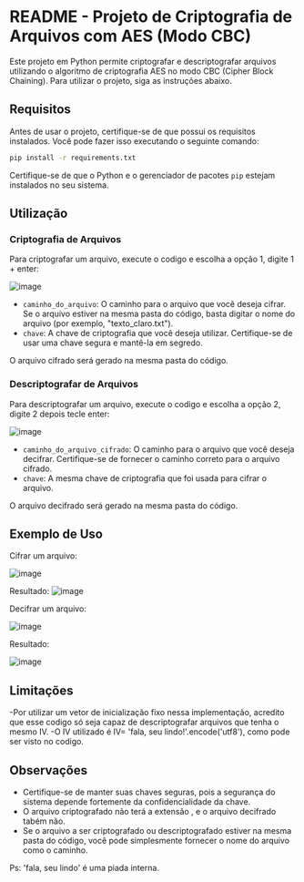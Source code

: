 # README - Projeto de Criptografia de Arquivos com AES (Modo CBC)

Este projeto em Python permite criptografar e descriptografar arquivos utilizando o algoritmo de criptografia AES no modo CBC (Cipher Block Chaining). Para utilizar o projeto, siga as instruções abaixo.

## Requisitos

Antes de usar o projeto, certifique-se de que possui os requisitos instalados. Você pode fazer isso executando o seguinte comando:

```bash
pip install -r requirements.txt
```

Certifique-se de que o Python e o gerenciador de pacotes `pip` estejam instalados no seu sistema.

## Utilização

### Criptografia de Arquivos

Para criptografar um arquivo, execute o codigo e escolha a opção 1, digite 1 + enter:

![image](https://github.com/aureliodeboa/Aes/assets/53971991/6163e0b0-7a75-4c93-9762-98aa2afbb698)


- `caminho_do_arquivo`: O caminho para o arquivo que você deseja cifrar. Se o arquivo estiver na mesma pasta do código, basta digitar o nome do arquivo (por exemplo, "texto_claro.txt").
- `chave`: A chave de criptografia que você deseja utilizar. Certifique-se de usar uma chave segura e mantê-la em segredo.

O arquivo cifrado será gerado na mesma pasta do código.

### Descriptografar de Arquivos

Para descriptografar um arquivo, execute o codigo e escolha a opção 2, digite 2 depois tecle enter:

![image](https://github.com/aureliodeboa/Aes/assets/53971991/6163e0b0-7a75-4c93-9762-98aa2afbb698)

- `caminho_do_arquivo_cifrado`: O caminho para o arquivo que você deseja decifrar. Certifique-se de fornecer o caminho correto para o arquivo cifrado.
- `chave`: A mesma chave de criptografia que foi usada para cifrar o arquivo.


O arquivo decifrado será gerado na mesma pasta do código.

## Exemplo de Uso

Cifrar um arquivo:

![image](https://github.com/aureliodeboa/Aes/assets/53971991/d2353926-8f9c-4e58-9fa3-2f6812bab721)

Resultado:
![image](https://github.com/aureliodeboa/Aes/assets/53971991/512806c7-8ab7-4a79-a651-2389d000e2ef)


Decifrar um arquivo:

![image](https://github.com/aureliodeboa/Aes/assets/53971991/b80e9bd2-2086-4531-a63f-d433d7f73d3c)

Resultado:

![image](https://github.com/aureliodeboa/Aes/assets/53971991/84a63417-3704-4e29-8601-490f6066c9d7)




## Limitações
-Por utilizar um vetor de inicialização fixo nessa implementação, acredito que esse codigo só seja capaz de descriptografar arquivos que tenha o mesmo IV.
-O IV utilizado é IV= 'fala, seu lindo!'.encode('utf8'), como pode ser visto no codigo.


## Observações

- Certifique-se de manter suas chaves seguras, pois a segurança do sistema depende fortemente da confidencialidade da chave.
- O arquivo criptografado não  terá a extensão , e o arquivo decifrado tabém não.
- Se o arquivo a ser criptografado ou descriptografado estiver na mesma pasta do código, você pode simplesmente fornecer o nome do arquivo como o caminho.

Ps: 'fala, seu lindo' é uma piada interna.
